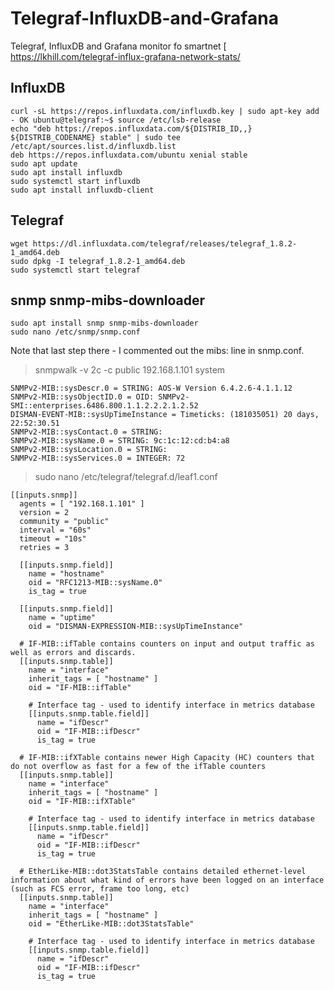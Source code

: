 # Telegraf-InfluxDB-and-Grafana
Telegraf, InfluxDB and Grafana monitor fo smartnet
[ https://lkhill.com/telegraf-influx-grafana-network-stats/
## InfluxDB
	curl -sL https://repos.influxdata.com/influxdb.key | sudo apt-key add - OK ubuntu@telegraf:~$ source /etc/lsb-release
	echo "deb https://repos.influxdata.com/${DISTRIB_ID,,} ${DISTRIB_CODENAME} stable" | sudo tee /etc/apt/sources.list.d/influxdb.list  
	deb https://repos.influxdata.com/ubuntu xenial stable 
	sudo apt update 
	sudo apt install influxdb 
	sudo systemctl start influxdb
	sudo apt install influxdb-client


  

## Telegraf 

	wget https://dl.influxdata.com/telegraf/releases/telegraf_1.8.2-1_amd64.deb 
	sudo dpkg -I telegraf_1.8.2-1_amd64.deb 
	sudo systemctl start telegraf 

## snmp snmp-mibs-downloader
 
	sudo apt install snmp snmp-mibs-downloader 
	sudo nano /etc/snmp/snmp.conf 
Note that last step there - I commented out the mibs: line in snmp.conf.

> snmpwalk -v 2c -c public 192.168.1.101 system

	SNMPv2-MIB::sysDescr.0 = STRING: AOS-W Version 6.4.2.6-4.1.1.12
	SNMPv2-MIB::sysObjectID.0 = OID: SNMPv2-SMI::enterprises.6486.800.1.1.2.2.2.1.2.52
	DISMAN-EVENT-MIB::sysUpTimeInstance = Timeticks: (181035051) 20 days, 22:52:30.51
	SNMPv2-MIB::sysContact.0 = STRING: 
	SNMPv2-MIB::sysName.0 = STRING: 9c:1c:12:cd:b4:a8
	SNMPv2-MIB::sysLocation.0 = STRING: 
	SNMPv2-MIB::sysServices.0 = INTEGER: 72
	
> sudo nano /etc/telegraf/telegraf.d/leaf1.conf

	[[inputs.snmp]]
	  agents = [ "192.168.1.101" ]
	  version = 2
	  community = "public"
	  interval = "60s"
	  timeout = "10s"
	  retries = 3

	  [[inputs.snmp.field]]
	    name = "hostname"
	    oid = "RFC1213-MIB::sysName.0"
	    is_tag = true

	  [[inputs.snmp.field]]
	    name = "uptime"
	    oid = "DISMAN-EXPRESSION-MIB::sysUpTimeInstance"

	  # IF-MIB::ifTable contains counters on input and output traffic as well as errors and discards.
	  [[inputs.snmp.table]]
	    name = "interface"
	    inherit_tags = [ "hostname" ]
	    oid = "IF-MIB::ifTable"

	    # Interface tag - used to identify interface in metrics database
	    [[inputs.snmp.table.field]]
	      name = "ifDescr"
	      oid = "IF-MIB::ifDescr"
	      is_tag = true

	  # IF-MIB::ifXTable contains newer High Capacity (HC) counters that do not overflow as fast for a few of the ifTable counters
	  [[inputs.snmp.table]]
	    name = "interface"
	    inherit_tags = [ "hostname" ]
	    oid = "IF-MIB::ifXTable"

	    # Interface tag - used to identify interface in metrics database
	    [[inputs.snmp.table.field]]
	      name = "ifDescr"
	      oid = "IF-MIB::ifDescr"
	      is_tag = true

	  # EtherLike-MIB::dot3StatsTable contains detailed ethernet-level information about what kind of errors have been logged on an interface (such as FCS error, frame too long, etc)
	  [[inputs.snmp.table]]
	    name = "interface"
	    inherit_tags = [ "hostname" ]
	    oid = "EtherLike-MIB::dot3StatsTable"

	    # Interface tag - used to identify interface in metrics database
	    [[inputs.snmp.table.field]]
	      name = "ifDescr"
	      oid = "IF-MIB::ifDescr"
	      is_tag = true
